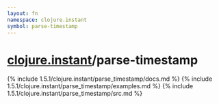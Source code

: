 ```yaml
---
layout: fn
namespace: clojure.instant
symbol: parse-timestamp
---
```


# [clojure.instant](../)/parse-timestamp

{% include 1.5.1/clojure.instant/parse_timestamp/docs.md %}
{% include 1.5.1/clojure.instant/parse_timestamp/examples.md %}
{% include 1.5.1/clojure.instant/parse_timestamp/src.md %}

